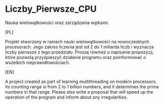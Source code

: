 # Liczby_Pierwsze_CPU
Nauka wielowątkowości oraz zarządzania wątkami.

[PL] 

Projekt stworzony w ramach nauki wielowątkowości na nowoczestnych procesorach. Jego zakres liczenia jest od 2 do 1 miliarda liczb i wyznacza liczby pierwsze z tego przedziału. Proszę również o napisanie propozycji, które pozwolą przyśpieszyć działanie programu oraz poinformować o wszelkich nieprawidłowościach.

[EN]

A project created as part of learning multithreading on modern processors. Its counting range is from 2 to 1 billion numbers, and it determines the prime numbers in that range. Please also write a proposal that will speed up the operation of the program and inform about any irregularities.
